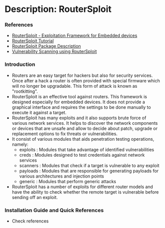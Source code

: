 # Description: RouterSploit

### References
* [RouterSploit - Exploitation Framework for Embedded devices](https://github.com/threat9/routersploit)
* [RouterSploit Tutorial](https://www.kalitut.com/2019/05/routersploit.html)
* [RouterSploit Package Description](https://tools.kali.org/exploitation-tools/routersploit)
* [Vulnerability Scanning using RouterSploit](https://latesthackingnews.com/2018/07/23/routersploit-a-framework-for-exploiting-embedded-devices/)

### Introduction
* Routers are an easy target for hackers but also for security services. Once after a hack a router is often provided 
  with special firmware which will no longer be upgradable. This form of attack is known as "rootkitting".
* RouterSploit is an effective tool against routers. This framework is designed especially for embedded devices. It does 
  not provide a graphical interface and requires the settings to be done manually to execute it against a target. 
* RouterSploit has many exploits and it also supports brute force of various network services. It helps to discover the 
  network components or devices that are unsafe and allow to decide about patch, upgrade or replacement options to fix 
  threats or vulnerabilities. 
* It consist of various modules that aids penetration testing operations, namely:
     - exploits : Modules that take advantage of identified vulnerabilities
     - creds    : Modules designed to test credentials against network services
     - scanners : Modules that check if a target is vulnerable to any exploit 
     - payloads : Modules that are responsible for generating payloads for various architectures and injection points
     - generic  : Modules that perform generic attacks
* RouterSploit has a number of exploits for different router models and have the ability to check whether the remote 
  target is vulnerable before sending off an exploit.
 
### Installation Guide and Quick References 
* Check references
